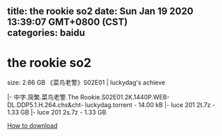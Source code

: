 
title: the rookie so2
date: Sun Jan 19 2020 13:39:07 GMT+0800 (CST)    
categories: baidu
---

# the rookie so2
size: 2.66 GB
 《菜鸟老警》S02E01 | luckydag's achieve
 
|- 中字.简繁.菜鸟老警.The Rookie.S02E01.2K.1440P.WEB-DL.DDP5.1.H.264.chs&cht- luckydag.torrent - 14.00 kB
|- luce 201 2t.7z - 1.33 GB
|- luce 201 2s.7z - 1.33 GB

[How to download](https://bpcam.bemobtrk.com/go/2ceec3aa-1ca2-46d6-b9ff-aaa5c184517c?jno=1024)